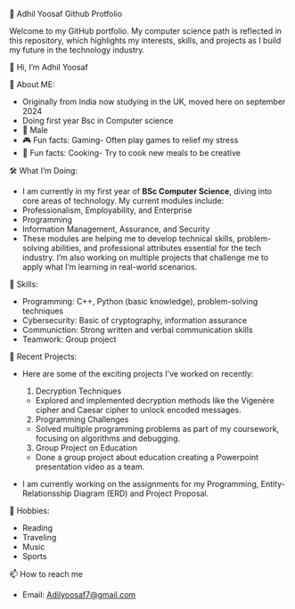 🌟 Adhil Yoosaf Github Protfolio

Welcome to my GitHub portfolio. My computer science path is reflected in this repository, which highlights my interests, skills, and projects as I build my future in the technology industry.  

👋 Hi, I’m Adhil Yoosaf
  
👀 About ME:
- Originally from India now studying in the UK, moved here on september 2024
- Doing first year Bsc in Computer science
- 🧑 Male
- 🎮 Fun facts: Gaming- Often play games to relief my stress
- 🥘 Fun facts: Cooking- Try to cook new meals to be creative
    
🛠️ What I’m Doing:
- I am currently in my first year of **BSc Computer Science**, diving into core areas of 
technology. My current modules include:  
 - Professionalism, Employability, and Enterprise  
 - Programming
 - Information Management, Assurance, and Security  
 - These modules are helping me to develop technical skills, problem-solving abilities, and professional attributes essential for the tech industry. I’m also working on multiple projects that challenge me to apply what I’m learning in real-world scenarios.  

🧠 Skills:
- Programming: C++, Python (basic knowledge), problem-solving techniques  
- Cybersecurity: Basic of cryptography, information assurance 
- Communiction: Strong written and verbal communication skills  
- Teamwork: Group project 

🔨 Recent Projects:
- Here are some of the exciting projects I’ve worked on recently:  
  1. Decryption Techniques  
   - Explored and implemented decryption methods like the Vigenère cipher and Caesar cipher to unlock encoded messages.  
  2. Programming Challenges 
   - Solved multiple programming problems as part of my coursework, focusing on algorithms and debugging.  
  3. Group Project on Education
   - Done a group project about education creating a Powerpoint presentation video as a team.

- I am currently working on the assignments for my Programming, Entity-Relationsship Diagram (ERD) and Project Proposal.  

🌱 Hobbies:
 - Reading   
 - Traveling  
 - Music
 - Sports

📫 How to reach me
 - Email: Adilyoosaf7@gmail.com
  
